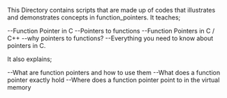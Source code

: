This Directory contains scripts that are made up of codes that illustrates and demonstrates concepts in function_pointers. It teaches;

--Function Pointer in C --Pointers to functions --Function Pointers in C / C++ --why pointers to functions? --Everything you need to know about pointers in C.

It also explains;

--What are function pointers and how to use them --What does a function pointer exactly hold --Where does a function pointer point to in the virtual memory


